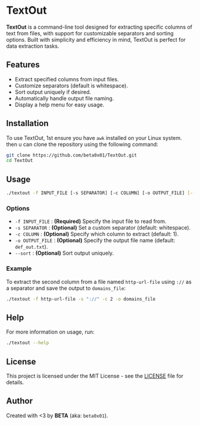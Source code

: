 
# TextOut

**TextOut** is a command-line tool designed for extracting specific columns of text from files, with support for customizable separators and sorting options. Built with simplicity and efficiency in mind, TextOut is perfect for data extraction tasks.

## Features

- Extract specified columns from input files.
- Customize separators (default is whitespace).
- Sort output uniquely if desired.
- Automatically handle output file naming.
- Display a help menu for easy usage.

## Installation

To use TextOut, 1st ensure you have `awk` installed on your Linux system. then u can clone the repository using the following command:

```bash
git clone https://github.com/beta0x01/TextOut.git
cd TextOut
```

## Usage

```bash
./textout -f INPUT_FILE [-s SEPARATOR] [-c COLUMN] [-o OUTPUT_FILE] [--sort]
```

### Options

- `-f INPUT_FILE`  : **(Required)** Specify the input file to read from.
- `-s SEPARATOR`   : **(Optional)** Set a custom separator (default: whitespace).
- `-c COLUMN`      : **(Optional)** Specify which column to extract (default: 1).
- `-o OUTPUT_FILE` : **(Optional)** Specify the output file name (default: `def_out.txt`).
- `--sort`         : **(Optional)** Sort output uniquely.

### Example

To extract the second column from a file named `http-url-file` using `://` as a separator and save the output to `domains_file`:

```bash
./textout -f http-url-file -s "://" -c 2 -o domains_file
```

## Help

For more information on usage, run:

```bash
./textout --help
```

## License

This project is licensed under the MIT License - see the [LICENSE](LICENSE) file for details.

## Author

Created with <3 by **BETA** (aka: `beta0x01`).
